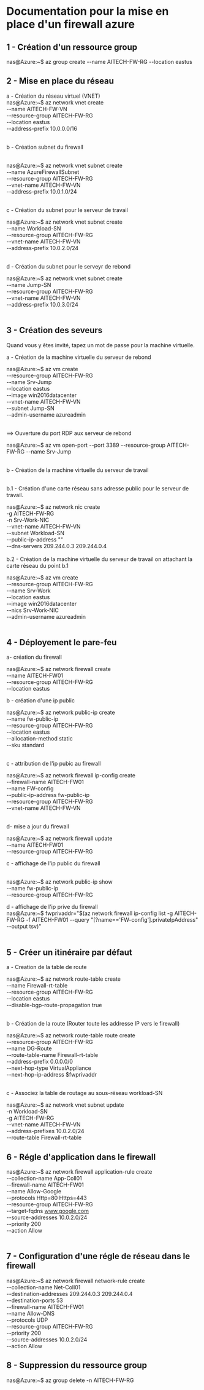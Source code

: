 <h1> Documentation pour la mise en place d'un firewall azure</h1>

<h2>1 - Création d'un ressource group</h2>

nas@Azure:~$ az group create --name AITECH-FW-RG --location eastus<br/>

<h2>2 - Mise en place du réseau</h2>

a - Création du réseau virtuel (VNET)<br/>
nas@Azure:~$ az network vnet create \
  --name AITECH-FW-VN \
  --resource-group AITECH-FW-RG \
  --location eastus \
  --address-prefix 10.0.0.0/16<br/><br/>

b - Création subnet du firewall<br/><br/>

nas@Azure:~$ az network vnet subnet create \
   --name AzureFirewallSubnet \
   --resource-group AITECH-FW-RG \
   --vnet-name AITECH-FW-VN   \
   --address-prefix 10.0.1.0/24<br/><br/>
 
 c - Création du subnet pour le serveur de travail<br/>
 
 nas@Azure:~$ az network vnet subnet create \
   --name Workload-SN \
   --resource-group AITECH-FW-RG \
   --vnet-name AITECH-FW-VN   \
   --address-prefix 10.0.2.0/24<br/><br/>
 
 d - Création du subnet pour le serveyr de rebond<br/>

nas@Azure:~$ az network vnet subnet create \
    --name Jump-SN \
   --resource-group AITECH-FW-RG \
   --vnet-name AITECH-FW-VN   \
   --address-prefix 10.0.3.0/24<br/><br/>

<h2>3 - Création des seveurs</h2>

Quand vous y êtes invité, tapez un mot de passe pour la machine virtuelle.

a - Création de la machine virtuelle du serveur de rebond <br/>

nas@Azure:~$ az vm create \
      --resource-group AITECH-FW-RG \
      --name Srv-Jump \
      --location eastus \
      --image win2016datacenter \
      --vnet-name AITECH-FW-VN \
      --subnet Jump-SN \
      --admin-username azureadmin<br/><br/>
     
==> Ouverture du port RDP aux serveur de rebond<br/>

nas@Azure:~$ az vm open-port --port 3389 --resource-group AITECH-FW-RG --name Srv-Jump<br/><br/>

b - Création de la machine virtuelle du serveur de travail<br/><br/>

b.1 - Création d'une carte réseau sans adresse public pour le serveur de travail.<br/>

nas@Azure:~$ az network nic create \
     -g AITECH-FW-RG \
     -n Srv-Work-NIC \
    --vnet-name AITECH-FW-VN \
    --subnet Workload-SN \
    --public-ip-address "" \
    --dns-servers 209.244.0.3 209.244.0.4<br/><br/>
b.2 - Création de la machine virtuelle du serveur de travail on attachant la carte réseau du point b.1<br/>

nas@Azure:~$ az vm create \
     --resource-group AITECH-FW-RG \
     --name Srv-Work \
     --location eastus \
     --image win2016datacenter \
     --nics Srv-Work-NIC \
     --admin-username azureadmin<br/><br/>
     
<h2>4 - Déployement le pare-feu</h2>

a- création du firewall

nas@Azure:~$ az network firewall create \
    --name AITECH-FW01 \
    --resource-group AITECH-FW-RG \
    --location eastus

b - création d'une ip public<br/>

nas@Azure:~$ az network public-ip create \
    --name fw-public-ip \
    --resource-group AITECH-FW-RG \
    --location eastus \
    --allocation-method static \
    --sku standard<br/><br/>
	
c - attribution de l'ip pubic au firewall<br/>

nas@Azure:~$ az network firewall ip-config create \
    --firewall-name AITECH-FW01 \
    --name FW-config \
    --public-ip-address fw-public-ip \
    --resource-group AITECH-FW-RG \
    --vnet-name AITECH-FW-VN<br/><br/>
	
d- mise a jour du firewall<br/>

nas@Azure:~$ az network firewall update \
    --name AITECH-FW01 \
    --resource-group AITECH-FW-RG 

c - affichage de l'ip public du firewall<br/><br/>	

nas@Azure:~$ az network public-ip show \
    --name fw-public-ip \
    --resource-group AITECH-FW-RG<br/>

d - affichage de l'ip prive du firewall<br/>
nas@Azure:~$ fwprivaddr="$(az network firewall ip-config list -g AITECH-FW-RG -f AITECH-FW01 --query "[?name=='FW-config'].privateIpAddress" --output tsv)"<br/><br/>

<h2>5 - Créer un itinéraire par défaut </h2>

a - Creation de la table de route<br/>

nas@Azure:~$ az network route-table create \
    --name Firewall-rt-table \
    --resource-group AITECH-FW-RG \
    --location eastus \
    --disable-bgp-route-propagation true<br/><br/>

b - Création de la route (Router toute les addresse IP vers le firewall)<br/>

nas@Azure:~$ az network route-table route create \
  --resource-group AITECH-FW-RG \
  --name DG-Route \
  --route-table-name Firewall-rt-table \
  --address-prefix 0.0.0.0/0 \
  --next-hop-type VirtualAppliance \
  --next-hop-ip-address $fwprivaddr<br/><br/>
  
c - Associez la table de routage au sous-réseau workload-SN<br/>

nas@Azure:~$ az network vnet subnet update \
   -n Workload-SN \
   -g AITECH-FW-RG \
   --vnet-name AITECH-FW-VN \
   --address-prefixes 10.0.2.0/24 \
   --route-table Firewall-rt-table

<h2>6 - Régle d'application dans le firewall</h2>

nas@Azure:~$ az network firewall application-rule create \
   --collection-name App-Coll01 \
   --firewall-name AITECH-FW01 \
   --name Allow-Google \
   --protocols Http=80 Https=443 \
   --resource-group AITECH-FW-RG \
   --target-fqdns www.google.com \
   --source-addresses 10.0.2.0/24 \
   --priority 200 \
   --action Allow<br/><br/> 
 
<h2>7 - Configuration d'une régle de réseau dans le firewall</h2>

nas@Azure:~$ az network firewall network-rule create \
   --collection-name Net-Coll01 \
   --destination-addresses 209.244.0.3 209.244.0.4 \
   --destination-ports 53 \
   --firewall-name AITECH-FW01 \
   --name Allow-DNS \
   --protocols UDP \
   --resource-group AITECH-FW-RG \
   --priority 200 \
   --source-addresses 10.0.2.0/24 \
   --action Allow<br/>
   
<h2>8 - Suppression du ressource group</h2>

nas@Azure:~$ az group delete -n AITECH-FW-RG


